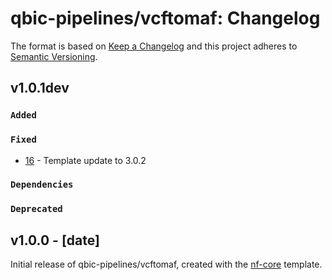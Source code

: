 # qbic-pipelines/vcftomaf: Changelog

The format is based on [Keep a Changelog](https://keepachangelog.com/en/1.0.0/)
and this project adheres to [Semantic Versioning](https://semver.org/spec/v2.0.0.html).

## v1.0.1dev

### `Added`

### `Fixed`

- [16](https://github.com/qbic-pipelines/vcftomaf/pull/16) - Template update to 3.0.2

### `Dependencies`

### `Deprecated`

## v1.0.0 - [date]

Initial release of qbic-pipelines/vcftomaf, created with the [nf-core](https://nf-co.re/) template.
